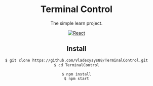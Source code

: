 <h1 align="center">Terminal Control</h1>

<div align="center">

The simple learn project.

<a href="https://github.com/facebook/react">
  <img src="https://img.shields.io/badge/react-16.13.1-brightgreen" alt="React">
</a>
  
## Install

```bash
$ git clone https://github.com/Vladexysys88/TerminalControl.git
$ cd TerminalControl

$ npm install
$ npm start

```
